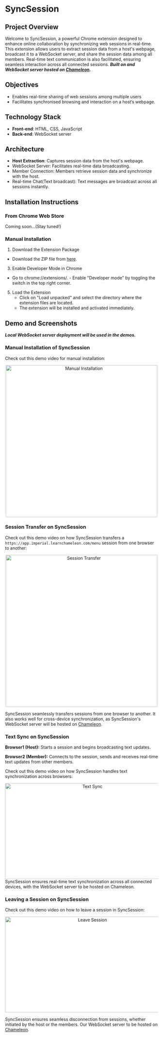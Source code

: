 # SyncSession
## Project Overview
Welcome to SyncSession, a powerful Chrome extension designed to enhance online collaboration by synchronizing web sessions in real-time. This extension allows users to extract session data from a host's webpage, broadcast it to a WebSocket server, and share the session data among all members. Real-time text communication is also facilitated, ensuring seamless interaction across all connected sessions.
***Built on and WebSocket server hosted on [Chameleon](https://app.imperial.learnchameleon.com).***
## Objectives
- Enables real-time sharing of web sessions among multiple users
- Facilitates synchronised browsing and interaction on a host’s webpage.
## Technology Stack
- **Front-end**: HTML, CSS, JavaScript
- **Back-end**: WebSocket server
## Architecture
- **Host Extraction**: Captures session data from the host's webpage.
- WebSocket Server: Facilitates real-time data broadcasting.
- Member Connection: Members retrieve session data and synchronize with the host.
- Real-time Chat(Text broadcast): Text messages are broadcast across all sessions instantly.
## Installation Instructions
### From Chrome Web Store
Coming soon...(Stay tuned!)
### Manual Installation
1.	Download the Extension Package
   - Download the ZIP file from [here](https://github.com/DYung26/SyncSession/raw/main/SyncSession.zip).
3.	Enable Developer Mode in Chrome
   - Go to chrome://extensions/.
  	- Enable "Developer mode" by toggling the switch in the top right corner.
5.	Load the Extension
	- Click on "Load unpacked" and select the directory where the extension files are located.
	- The extension will be installed and activated immediately.
## Demo and Screenshots
***Local WebSocket server deployment will be used in the demos.***

### Manual Installation of SyncSession
Check out this demo video for manual installation:
<div align="center">
  <a href="https://www.youtube.com/watch?v=0dHltlL0zK8">
    <img src= # "https://img.youtube.com/vi/0dHltlL0zK8/0.jpg" alt="Manual Installation" width="500"/>
  </a>
</div>

### Session Transfer on SyncSession
Check out this demo video on how SyncSession transfers a `https://app.imperial.learnchameleon.com/menu` session from one browser to another:
<div align="center">
  <a href="https://1drv.ms/v/s!Ag9jtTl2cMLljBxf5VCmd2otrQvy">
    <img src= # "https://img.youtube.com/vi/ibw97d61PZ4/0.jpg" alt="Session Transfer" width="500"/>
  </a>
</div>

SyncSession seamlessly transfers sessions from one browser to another. It also works well for cross-device synchronization, as SyncSession's WebSocket server will be hosted on [Chameleon](https://app.imperial.learnchameleon.com).

### Text Sync on SyncSession
**Browser1 (Host):** Starts a session and begins broadcasting text updates.

**Browser2 (Member):** Connects to the session, sends and receives real-time text updates from other members.

Check out this demo video on how SyncSession handles text synchronization across browsers:

<div align="center">
  <a href="https://1drv.ms/v/s!Ag9jtTl2cMLljB00JCvudsJSYvvy">
    <img src= # "https://img.youtube.com/vi/emU97nE_9VM/0.jpg" alt="Text Sync" width="560" height="315"/>
  </a>
</div>
SyncSession ensures real-time text synchronization across all connected devices, with the WebSocket server to be hosted on Chameleon.

### Leaving a Session on SyncSession
Check out this demo video on how to leave a session in SyncSession:

<div align="center">
  <a href="https://1drv.ms/v/s!Ag9jtTl2cMLljB46Xkb0lkw4asj_">
    <img src= # "https://img.youtube.com/vi/LIjq-0DZxYc/0.jpg" alt="Leave Session" width="560" height="315"/>
  </a>
</div>

SyncSession ensures seamless disconnection from sessions, whether initiated by the host or the members. Our WebSocket server to be hosted on [Chameleon](https://app.imperial.learnchameleon.com).
